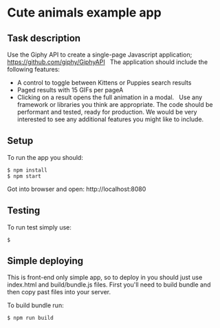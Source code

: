 # Cute animals example app

## Task description

Use the Giphy API to create a single-page Javascript application; 
https://github.com/giphy/GiphyAPI
 
The application should include the following features:
 
* A control to toggle between Kittens or Puppies search results
* Paged results with 15 GIFs per pageA
* Clicking on a result opens the full animation in a modal.
 
Use any framework or libraries you think are appropriate. The code should be performant and tested, ready for production. We would be very interested to see any additional features you might like to include.


## Setup

To run the app you should:

    $ npm install
    $ npm start

Got into browser and open: http://localhost:8080

## Testing

To run test simply use:

    $


## Simple deploying

This is front-end only simple app, so to deploy in you should just use index.html and build/bundle.js files. First you'll need to build bundle and then copy past files into your server.

To build bundle run:

    $ npm run build
